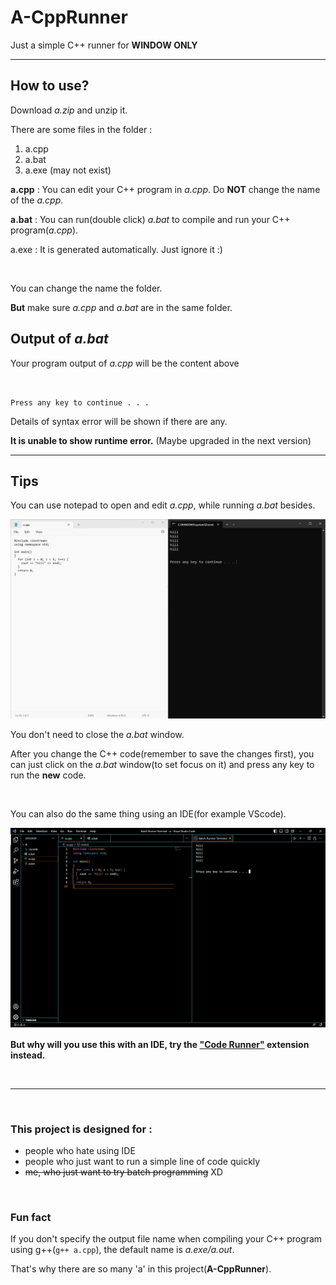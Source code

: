 <!--
  you may find that the stlye of this file is dumb.
  you are correct!
  i just want to practice html XD
-->

<h1>A-CppRunner</h1>
<p>Just a simple C++ runner for <b>WINDOW ONLY</b></p>
<hr>
<h2>How to use?</h2>
<p>Download <i>a.zip</i> and unzip it.</p>
<p>There are some files in the folder :</p>
<ol>
  <li>a.cpp</li>
  <li>a.bat</li>
  <li>a.exe (may not exist)</li>
</ol>
<p><b>a.cpp</b> : You can edit your C++ program in <i>a.cpp</i>. Do <b>NOT</b> change the name of the <i>a.cpp</i>.</p>
<p><b>a.bat</b> : You can run(double click) <i>a.bat</i> to compile and run your C++ program(<i>a.cpp</i>).</p>
<p>a.exe : It is generated automatically. Just ignore it :)</p>
<br>
<p>You can change the name the folder.</p>
<p><b>But</b> make sure <i>a.cpp</i> and <i>a.bat</i> are in the same folder.</p>
<h2>Output of <i>a.bat</i></h2>
<p>Your program output of <i>a.cpp</i> will be the content above
  
<!-- "\n\nPress any key to continue . . ." -->
<pre><code>

Press any key to continue . . .
</code></pre>

<p>Details of syntax error will be shown if there are any.</p>
<p><strong>It is unable to show runtime error.</strong> (Maybe upgraded in the next version)</p>
<hr>
<h2>Tips</h2>
<p>You can use notepad to open and edit <i>a.cpp</i>, while running <i>a.bat</i> besides.</p>

<!-- really dumb -->
<img src="https://github.com/hwtam/A-CppRunner/blob/main/images/notepad.png"
  alt="notepad.png" width=auto>

<p>You don't need to close the <i>a.bat</i> window.</p>
<p>After you change the C++ code(remember to save the changes first),
  you can just click on the <i>a.bat</i> window(to set focus on it) and press any key to run the <b>new</b> code.</p>
<br>
<p>You can also do the same thing using an IDE(for example VScode).</p>
<img src="https://github.com/hwtam/A-CppRunner/blob/main/images/VSCode.png"
  alt="VSCode.png" width=auto>
<p><strong>But why will you use this with an IDE, try the
  <a href="https://marketplace.visualstudio.com/items?itemName=formulahendry.code-runner" target="_blank">"Code Runner"</a>
  extension instead.</strong></p>
<br><hr><br>
<h3>This project is designed for :</h3>
<ul>
  <li>people who hate using IDE</li>
  <li>people who just want to run a simple line of code quickly</li>
  <li><del>me, who just want to try batch programming</del> XD</li>
</ul>
<br>
<h3>Fun fact</h3>
<p>If you don't specify the output file name when compiling your C++ program using g++(<code>g++ a.cpp</code>),
  the default name is <i>a.exe/a.out</i>.</p>
<p>That's why there are so many 'a' in this project(<strong>A-CppRunner</strong>).</p>
